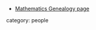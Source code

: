 

* [Mathematics Genealogy page](http://genealogy.math.ndsu.nodak.edu/id.php?id=183209)

category: people
